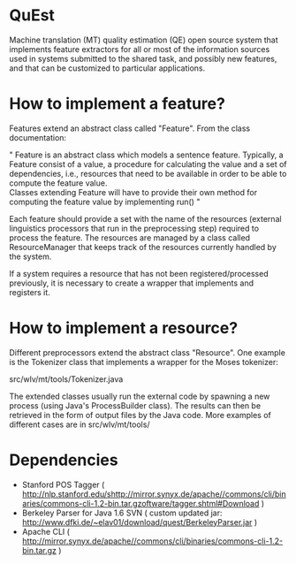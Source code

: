 QuEst
=====

Machine translation (MT) quality estimation (QE) open source system that implements feature extractors for all or most of the information sources
used in systems submitted to the shared task, and possibly new features, and that can be customized
to particular applications.

How to implement a feature?
===========================

Features extend an abstract class called "Feature". From the class
documentation:

"
 Feature is an abstract class which models a sentence feature. Typically, a
  Feature consist of a value, a procedure for calculating the value and a set
  of dependencies, i.e., resources that need to be available in order to be
  able to compute the feature value. <br> Classes extending Feature will have
  to provide their own method for computing the feature value by
implementing run()
 "

Each feature should provide a set with the name of the resources
(external linguistics processors that run in the preprocessing step)
required to process the feature. The resources are managed by a class
called ResourceManager that keeps track of the resources currently
handled by the system.

If a system requires a resource that has not been registered/processed
previously, it is necessary to create a wrapper that implements and
registers it.


How to implement a resource?
============================

Different preprocessors extend the abstract class "Resource". One
example is the Tokenizer class that implements a wrapper for the Moses
tokenizer:

src/wlv/mt/tools/Tokenizer.java

The extended classes usually run the external code by spawning a new
process (using Java's ProcessBuilder class). The results can then be
retrieved in the form of output files by the Java code. More examples
of different cases are in src/wlv/mt/tools/


Dependencies
============

- Stanford POS Tagger ( http://nlp.stanford.edu/shttp://mirror.synyx.de/apache//commons/cli/binaries/commons-cli-1.2-bin.tar.gzoftware/tagger.shtml#Download )
- Berkeley Parser for Java 1.6 SVN ( custom updated jar: http://www.dfki.de/~elav01/download/quest/BerkeleyParser.jar )
- Apache CLI ( http://mirror.synyx.de/apache//commons/cli/binaries/commons-cli-1.2-bin.tar.gz )


